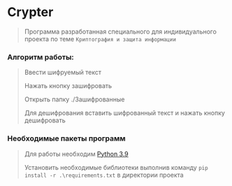 # Crypter
 > Программа разработанная специального для индивидуального проекта по теме `Криптография и защита информации`

### Алгоритм работы:
  >Ввести шифруемый текст
  >
  >Нажать кнопку зашифровать
  >
  >Открыть папку ./Зашифрованные
  >
  >Для дешифрования вставить шифрованный текст и нажать кнопку дешифровать
 
### Необходимые пакеты программ
  >Для работы необходим [Python 3.9](https://www.python.org/ftp/python/3.9.11/python-3.9.11-amd64.exe)
  >
  >Установить необходимые библиотеки выполнив команду `pip install -r .\requirements.txt` в директории проекта
  

  
